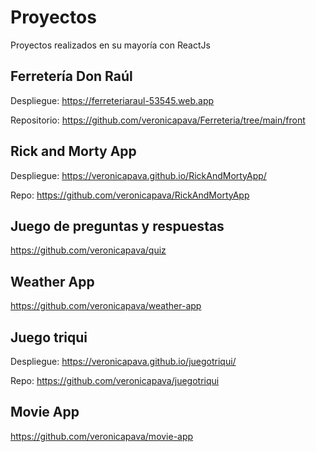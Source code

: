 # Proyectos

Proyectos realizados en su mayoría con ReactJs

## Ferretería Don Raúl

Despliegue: https://ferreteriaraul-53545.web.app

Repositorio: https://github.com/veronicapava/Ferreteria/tree/main/front

## Rick and Morty App

Despliegue: https://veronicapava.github.io/RickAndMortyApp/

Repo: https://github.com/veronicapava/RickAndMortyApp

## Juego de preguntas y respuestas

https://github.com/veronicapava/quiz

## Weather App

https://github.com/veronicapava/weather-app

## Juego triqui

Despliegue: https://veronicapava.github.io/juegotriqui/

Repo: https://github.com/veronicapava/juegotriqui

## Movie App

https://github.com/veronicapava/movie-app
